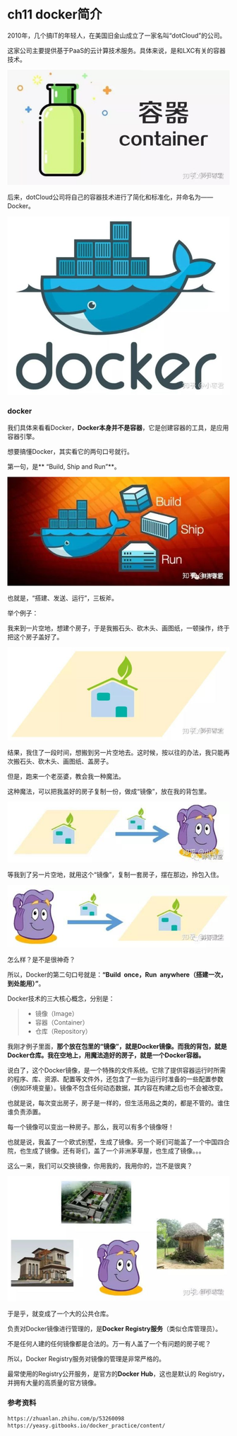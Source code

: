 # ch11 docker简介

2010年，几个搞IT的年轻人，在美国旧金山成立了一家名叫“dotCloud”的公司。

这家公司主要提供基于PaaS的云计算技术服务。具体来说，是和LXC有关的容器技术。

![Image text](https://github.com/1819997197/micro/blob/master/ch11/picture/lxc.jpg)

后来，dotCloud公司将自己的容器技术进行了简化和标准化，并命名为——Docker。

![Image text](https://github.com/1819997197/micro/blob/master/ch11/picture/docker.jpg)




### docker

我们具体来看看Docker，**Docker本身并不是容器**，它是创建容器的工具，是应用容器引擎。

想要搞懂Docker，其实看它的两句口号就行。

第一句，是** “Build, Ship and Run”**。

![Image text](https://github.com/1819997197/micro/blob/master/ch11/picture/build_ship_run.jpg)

也就是，“搭建、发送、运行”，三板斧。

举个例子：

我来到一片空地，想建个房子，于是我搬石头、砍木头、画图纸，一顿操作，终于把这个房子盖好了。

![Image text](https://github.com/1819997197/micro/blob/master/ch11/picture/home.jpg)

结果，我住了一段时间，想搬到另一片空地去。这时候，按以往的办法，我只能再次搬石头、砍木头、画图纸、盖房子。

但是，跑来一个老巫婆，教会我一种魔法。

这种魔法，可以把我盖好的房子复制一份，做成“镜像”，放在我的背包里。

![Image text](https://github.com/1819997197/micro/blob/master/ch11/picture/home2depository.jpg)

等我到了另一片空地，就用这个“镜像”，复制一套房子，摆在那边，拎包入住。

![Image text](https://github.com/1819997197/micro/blob/master/ch11/picture/depository2home.jpg)

怎么样？是不是很神奇？

所以，Docker的第二句口号就是：**“Build once，Run anywhere（搭建一次，到处能用）”**。

Docker技术的三大核心概念，分别是：
> * 镜像（Image）
> * 容器（Container）
> * 仓库（Repository）

我刚才例子里面，**那个放在包里的“镜像”，就是Docker镜像。而我的背包，就是Docker仓库。我在空地上，用魔法造好的房子，就是一个Docker容器。**

说白了，这个Docker镜像，是一个特殊的文件系统。它除了提供容器运行时所需的程序、库、资源、配置等文件外，还包含了一些为运行时准备的一些配置参数（例如环境变量）。镜像不包含任何动态数据，其内容在构建之后也不会被改变。

也就是说，每次变出房子，房子是一样的，但生活用品之类的，都是不管的。谁住谁负责添置。

每一个镜像可以变出一种房子。那么，我可以有多个镜像呀！

也就是说，我盖了一个欧式别墅，生成了镜像。另一个哥们可能盖了一个中国四合院，也生成了镜像。还有哥们，盖了一个非洲茅草屋，也生成了镜像。。。

这么一来，我们可以交换镜像，你用我的，我用你的，岂不是很爽？

![Image text](https://github.com/1819997197/micro/blob/master/ch11/picture/villa.jpg)

于是乎，就变成了一个大的公共仓库。

负责对Docker镜像进行管理的，是**Docker Registry服务**（类似仓库管理员）。

不是任何人建的任何镜像都是合法的。万一有人盖了一个有问题的房子呢？

所以，Docker Registry服务对镜像的管理是非常严格的。

最常使用的Registry公开服务，是官方的**Docker Hub**，这也是默认的 Registry，并拥有大量的高质量的官方镜像。


### 参考资料
```
https://zhuanlan.zhihu.com/p/53260098
https://yeasy.gitbooks.io/docker_practice/content/
```